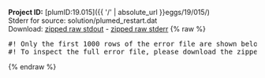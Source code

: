 **Project ID:** [plumID:19.015]({{ '/' | absolute_url }}eggs/19/015/)  
Stderr for source:  solution/plumed_restart.dat   
Download: [zipped raw stdout](plumed_restart.dat.plumed.stdout.txt.zip) - [zipped raw stderr](plumed_restart.dat.plumed.stderr.txt.zip) 
{% raw %}
<pre>
#! Only the first 1000 rows of the error file are shown below
#! To inspect the full error file, please download the zipped raw stderr file above
</pre>
{% endraw %}

